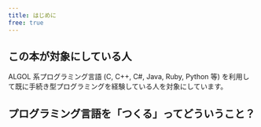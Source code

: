 ```yaml
---
title: はじめに
free: true
---
```


## この本が対象にしている人

<!-- textlint-disable ja-technical-writing/max-comma -->
ALGOL 系プログラミング言語 (C, C++, C#, Java, Ruby, Python 等) を利用して既に手続き型プログラミングを経験している人を対象にしています。
<!-- textlint-enable ja-technical-writing/max-comma -->

## プログラミング言語を「つくる」ってどういうこと？

